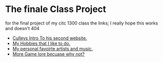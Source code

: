 # The finale Class Project
<p>for the final project of my citc 1300 class
the links; I really hope this works and doesn't 404<p>
<ul>
    <li><a href="index.html" target="_blank">Culleys Intro To his second website.</a></li>
    <li><a href="./Hobbies.html" target="_blank"> My Hobbies that I like to do.</a></li>
    <li><a href="./Music.html" target="_blank"> My personal favoirte artists and music.</a></li>
    <li><a href="./game_lore.html" target="_blank"> More Game lore becuase why not?</a></li>

</ul>